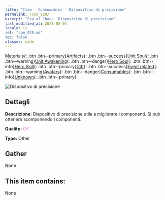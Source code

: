 ```yaml
---
title: "Item - Consumables - Dispositivo di precisione"
permalink: /con_920/
excerpt: "Era of Chaos  Dispositivo di precisione"
last_modified_at: 2021-08-04
locale: it
ref: "con_920.md"
toc: false
classes: wide
---
```

 [Materials](/ItemsIT/){: .btn .btn--primary}[Artifacts](/ItemsIT/Artifacts/){: .btn .btn--success}[Unit Soul](/ItemsIT/UnitSoul/){: .btn .btn--warning}[Unit Awakening](/ItemsIT/UnitAwakening/){: .btn .btn--danger}[Hero Soul](/ItemsIT/HeroSoul/){: .btn .btn--info}[Hero Skill](/ItemsIT/HeroSkill/){: .btn .btn--primary}[Gift](/ItemsIT/Gift/){: .btn .btn--success}[Event related](/ItemsIT/Events/){: .btn .btn--warning}[Avatars](/ItemsIT/Avatars/){: .btn .btn--danger}[Consumables](/ItemsIT/Consumables/){: .btn .btn--info}[Unknown](/ItemsIT/Unknown/){: .btn .btn--primary}

 ![Dispositivo di precisione](/images/t/i_40008.png)

## Dettagli
 **Descrizione:** Dispositivo di precisione utile a migliorare i componenti. Si può ottenere scomponendo i componenti.

 **Quality:** <span style="color: #DA70D6">OK</span>

 **Type:** Other

## Gather

  None

## This item contains:

  None

